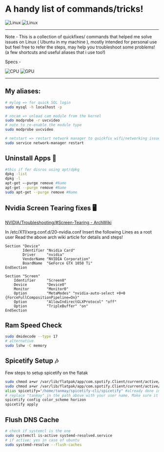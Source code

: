 # A handy list of commands/tricks!

![Linux](https://img.shields.io/badge/Linux-FCC624?style=for-the-badge&logo=linux&logoColor=black)
![Linux](https://img.shields.io/badge/Ubuntu-E95420?style=for-the-badge&logo=ubuntu&logoColor=white)

---

Note - This is a collection of quickfixes/ commands that helped me solve issues on Linux ( Ubuntu in my machine ), mostly intended for personal use but feel free to refer the steps, may help you troubleshoot some problems! (a few shortcuts and useful aliases that i use too!)

Specs - 

![CPU](https://img.shields.io/badge/Intel-Core_i5_9th-0071C5?style=for-the-badge&logo=intel&logoColor=white)
![GPU](https://img.shields.io/badge/NVIDIA-GTX1660ti-76B900?style=for-the-badge&logo=nvidia&logoColor=white)

---

## My aliases:

```bash
# mylog => for quick SQL login
sudo mysql -h localhost -p 

# nocam => unload cam module from the kernel
sudo modprobe -r uvcvideo
# note to re-enable the module type 
sudo modprobe uvcvideo

# netstart => restart network manager to quickfix wifi/networking issue. See flush DNS Cache for another network troubleshooting step 
sudo service network-manager restart 
```

## Uninstall Apps 📲

```bash
#this if for disros using apt/dpkg
dpkg -list
dpkg -l
apt-get –-purge remove #Name
apt-get --purge remove #Name
sudo apt-get --purge remove #Name
```

## Nvidia Screen Tearing fixes 🖥

[NVIDIA/Troubleshooting/#Screen-Tearing - ArchWiki](https://wiki.archlinux.org/index.php/NVIDIA/Troubleshooting#Avoid_screen_tearing)

In /etc/X11/xorg.conf.d/20-nvidia.conf Insert the following Lines as a root user
Read the above arch wiki article for details and steps!

```
Section "Device"
        Identifier "Nvidia Card"
        Driver     "nvidia"
        VendorName "NVIDIA Corporation"
        BoardName  "GeForce GTX 1050 Ti"
EndSection

Section "Screen"
    Identifier     "Screen0"
    Device         "Device0"
    Monitor        "Monitor0"
    Option         "MetaModes" "nvidia-auto-select +0+0 {ForceFullCompositionPipeline=On}"
    Option         "AllowIndirectGLXProtocol" "off"
    Option         "TripleBuffer" "on"
EndSection
```

## Ram Speed Check

```bash
sudo dmidecode --type 17
# alternative 
sudo lshw -C memory
```

## Spicetify Setup 🎶

Few steps to setup spicetify on the flatak

```bash
sudo chmod a+wr /var/lib/flatpak/app/com.spotify.Client/current/active/files/extra/share/spotify
sudo chmod a+wr /var/lib/flatpak/app/com.spotify.Client/current/active/files/extra/share/spotify/Apps -R
alias spicetify="/home/tanmay/spicetify-cli/spicetify" #already done in my system
# replace "tanmay" in the path above with your user name. Make sure it is the path to the spicetify executable in your system
spicetify config color_scheme horizon
spicetify apply
```

## Flush DNS Cache

```bash
# check if systemcl is the one 
sudo systemctl is-active systemd-resolved.service
# if active: yes in case of ubuntu
sudo systemd-resolve --flush-caches
```
